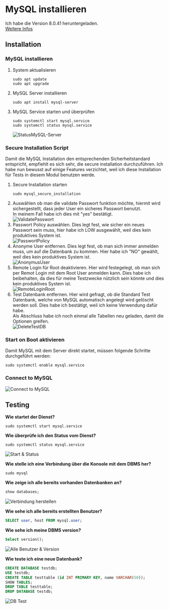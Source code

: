 # MySQL installieren
Ich habe die Version 8.0.41 heruntergeladen. \
[Weitere Infos](../Theorie/VoraussetzungenInstallationMySQL.md?id=quelle-von-der-software)

## Installation
### MySQL installieren
1. System aktualisieren
   ```
   sudo apt update
   sudo apt upgrade
   ```
2. MySQL Server installieren
   ```
   sudo apt install mysql-server
   ```
3. MySQL Service starten und überprüfen
   ```
   sudo systemctl start mysql.service
   sudo systemctl status mysql.service
   ```
   ![StatusMySQL-Server](../pictures/MySQLServiceStatus.jpg)


### Secure Installation Script
Damit die MySQL Installation den entsprechenden Sicherheitstandard entspricht, empfiehlt es sich sehr, die secure installation durchzuführen. Ich habe nun bewusst auf einige Features verzichtet, weil ich diese Installation für Tests in diesem Modul benutzen werde.

1. Secure Installation starten
   ```
   sudo mysql_secure_installation
   ```
2. Auswählen ob man die validate Passwort funktion möchte, hiermit wird sichergestellt, dass jeder User ein sicheres Passwort benutzt. \
   In meinem Fall habe ich dies mit "yes" bestätigt. \
   ![ValidatePasswort](../pictures/SecureInstallation/ValidatePasswort.jpg)
3. Passwort Policy auswählen. Dies legt fest, wie sicher ein neues Passwort sein muss, hier habe ich LOW ausgewählt, weil dies kein produktives System ist. \
   ![PasswortPolicy](../pictures/SecureInstallation/PasswortPolicy.jpg)
4. Anonyme User entfernen. Dies legt fest, ob man sich immer anmelden muss, um auf die Datenbank zu kommen. Hier habe ich "NO" gewählt, weil dies kein produktives System ist. \
   ![AnonymusUser](../pictures/SecureInstallation/AnonymosUser.jpg)
5. Remote Login für Root deaktivieren. Hier wird festegelegt, ob man sich per Remot Login mit dem Root User anmelden kann. Dies habe ich beibehalten, da dies für meine Testzwecke nützlich sein könnte und dies kein produktives System ist. \
   ![RemoteLoginRoot](../pictures/SecureInstallation/RemoteLoginRoot.jpg)
6. Test Datenbank entfernen. Hier wird gefragt, ob die Standard Test Datenbank, welche von MySQL automatisch angelegt wird gelöscht werden soll. Dies habe ich bestätigt, weil ich keine Verwendung dafür habe. \
   Als Abschluss habe ich noch einmal alle Tabellen neu geladen, damit die Optionen greifen. \
   ![DeleteTestDB](../pictures/SecureInstallation/DeleteTestDB.jpg)

### Start on Boot aktivieren
Damit MySQL mit dem Server direkt startet, müssen folgende Schritte durchgeführt werden:
```
sudo systemctl enable mysql.service
```

### Connect to MySQL
![Connect to MySQL](../pictures/ConnectToMySQL.jpg)


## Testing

**Wie startet der Dienst?**
```
sudo systemctl start mysql.service
```

**Wie überprüfe ich den Status vom Dienst?**
```
sudo systemctl status mysql.service
```
![Start & Status](../pictures/TestingMySQL/Start&Status.jpg)

**Wie stelle ich eine Verbindung über die Konsole mit dem DBMS her?**
```
sudo mysql
```

**Wie zeige ich alle bereits vorhanden Datenbanken an?**
```sql
show databases;
```
![Verbindung herstellen](../pictures/TestingMySQL/VerbindungHerstellen.jpg)


**Wie sehe ich alle bereits erstellten Benutzer?**
```sql
SELECT user, host FROM mysql.user;
```

**Wie sehe ich meine DBMS version?**
```sql
Select version();
```

![Alle Benutzer & Version](../pictures/TestingMySQL/User&Version.jpg)

**Wie teste ich eine neue Datenbank?**
```sql
CREATE DATABASE testdb;
USE testdb;
CREATE TABLE testtable (id INT PRIMARY KEY, name VARCHAR(50));
SHOW TABLES;
DROP TABLE testtable;
DROP DATABASE testdb;
```
![DB Test](../pictures/TestingMySQL/TestDB.jpg)